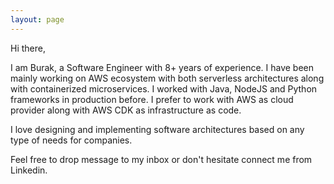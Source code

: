 ```yaml
---
layout: page
---
```


Hi there,

I am Burak, a Software Engineer with 8+ years of experience. I have been mainly working on AWS ecosystem with both serverless architectures along with containerized microservices. I worked with Java, NodeJS and Python frameworks in production before.
I prefer to work with AWS as cloud provider along with AWS CDK as infrastructure as code.

I love designing and implementing software architectures based on any type of needs for companies.

Feel free to drop message to my inbox or don't hesitate connect me from Linkedin.
